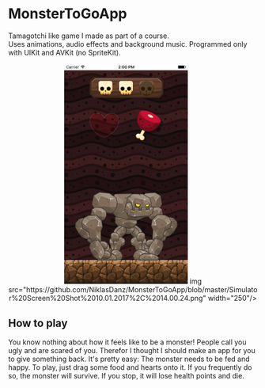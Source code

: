 # MonsterToGoApp
Tamagotchi like game I made as part of a course.<br>
Uses animations, audio effects and background music. Programmed only with UIKit and AVKit (no SpriteKit).

<p align="center">
  <img src="https://github.com/NiklasDanz/MonsterToGoApp/blob/master/Simulator%20Screen%20Shot%2010.01.2017%2C%2014.00.20.png" width="250"/>
  img src="https://github.com/NiklasDanz/MonsterToGoApp/blob/master/Simulator%20Screen%20Shot%2010.01.2017%2C%2014.00.24.png" width="250"/>
</p>

## How to play
You know nothing about how it feels like to be a monster! People call you ugly and are scared of you.
Therefor I thought I should make an app for you to give something back. It's pretty easy:
The monster needs to be fed and happy. To play, just drag some food and hearts onto it. If you frequently do so, the monster will survive. If you stop, it will lose health points and die.
